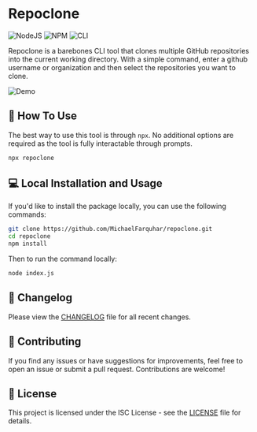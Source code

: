 # Repoclone

![NodeJS](https://img.shields.io/badge/node.js-6DA55F?style=for-the-badge&logo=node.js&logoColor=white)
![NPM](https://img.shields.io/badge/NPM-%23CB3837.svg?style=for-the-badge&logo=npm&logoColor=white)
![CLI](https://img.shields.io/badge/CLI-4D4D4D.svg?style=for-the-badge&logo=windowsterminal&logoColor=white)

Repoclone is a barebones CLI tool that clones multiple GitHub repositories into the current working directory. With a simple command, enter a github username or organization and then select the repositories you want to clone.

![Demo](https://i.imgur.com/0DDnb2m.png)

## 🔧 How To Use

The best way to use this tool is through `npx`. No additional options are required as the tool is fully interactable through prompts.

```bash
npx repoclone
```

## 💻 Local Installation and Usage

If you'd like to install the package locally, you can use the following commands:

```bash
git clone https://github.com/MichaelFarquhar/repoclone.git
cd repoclone
npm install
```

Then to run the command locally:

```bash
node index.js
```

## 📝 Changelog

Please view the [CHANGELOG](/CHANGELOG.md) file for all recent changes.

## 🤝 Contributing

If you find any issues or have suggestions for improvements, feel free to open an issue or submit a pull request. Contributions are welcome!

## 📄 License

This project is licensed under the ISC License - see the [LICENSE](/LICENSE) file for details.
